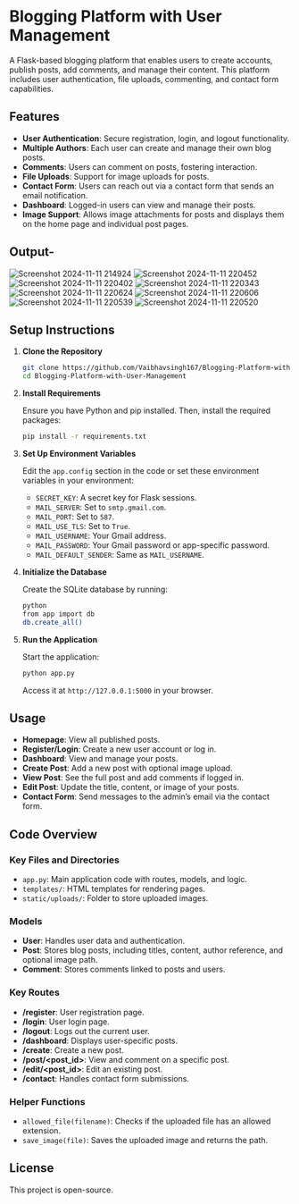 
# Blogging Platform with User Management

A Flask-based blogging platform that enables users to create accounts, publish posts, add comments, and manage their content. This platform includes user authentication, file uploads, commenting, and contact form capabilities.

## Features

- **User Authentication**: Secure registration, login, and logout functionality.
- **Multiple Authors**: Each user can create and manage their own blog posts.
- **Comments**: Users can comment on posts, fostering interaction.
- **File Uploads**: Support for image uploads for posts.
- **Contact Form**: Users can reach out via a contact form that sends an email notification.
- **Dashboard**: Logged-in users can view and manage their posts.
- **Image Support**: Allows image attachments for posts and displays them on the home page and individual post pages.

## Output-
![Screenshot 2024-11-11 214924](https://github.com/user-attachments/assets/675f70f7-6990-4247-a516-cd704df6ccb7)
![Screenshot 2024-11-11 220452](https://github.com/user-attachments/assets/fefe2e4f-8eb3-473e-b4e4-b578d2968644)
![Screenshot 2024-11-11 220402](https://github.com/user-attachments/assets/ce13a316-cb4f-4e68-8a81-2e5f7150fafd)
![Screenshot 2024-11-11 220343](https://github.com/user-attachments/assets/0c7d0c00-61cd-4bd2-a71a-3e97edef0ad5)
![Screenshot 2024-11-11 220624](https://github.com/user-attachments/assets/3c17dd9b-c2ca-43c3-80b9-a1e02db61aeb)
![Screenshot 2024-11-11 220606](https://github.com/user-attachments/assets/f536f359-3758-479c-813b-d1cac9694d59)
![Screenshot 2024-11-11 220539](https://github.com/user-attachments/assets/181db119-30e8-420e-a11e-6ef6a072f88a)
![Screenshot 2024-11-11 220520](https://github.com/user-attachments/assets/ad87b292-af0f-4892-b9d7-cad4a34b47d3)


## Setup Instructions

1. **Clone the Repository**

   ```bash
   git clone https://github.com/Vaibhavsingh167/Blogging-Platform-with-User-Management.git
   cd Blogging-Platform-with-User-Management
   ```

2. **Install Requirements**

   Ensure you have Python and pip installed. Then, install the required packages:

   ```bash
   pip install -r requirements.txt
   ```

3. **Set Up Environment Variables**

   Edit the `app.config` section in the code or set these environment variables in your environment:

   - `SECRET_KEY`: A secret key for Flask sessions.
   - `MAIL_SERVER`: Set to `smtp.gmail.com`.
   - `MAIL_PORT`: Set to `587`.
   - `MAIL_USE_TLS`: Set to `True`.
   - `MAIL_USERNAME`: Your Gmail address.
   - `MAIL_PASSWORD`: Your Gmail password or app-specific password.
   - `MAIL_DEFAULT_SENDER`: Same as `MAIL_USERNAME`.

4. **Initialize the Database**

   Create the SQLite database by running:

   ```bash
   python
   from app import db
   db.create_all()
   ```

5. **Run the Application**

   Start the application:

   ```bash
   python app.py
   ```

   Access it at `http://127.0.0.1:5000` in your browser.

## Usage

- **Homepage**: View all published posts.
- **Register/Login**: Create a new user account or log in.
- **Dashboard**: View and manage your posts.
- **Create Post**: Add a new post with optional image upload.
- **View Post**: See the full post and add comments if logged in.
- **Edit Post**: Update the title, content, or image of your posts.
- **Contact Form**: Send messages to the admin’s email via the contact form.

## Code Overview

### Key Files and Directories

- `app.py`: Main application code with routes, models, and logic.
- `templates/`: HTML templates for rendering pages.
- `static/uploads/`: Folder to store uploaded images.

### Models

- **User**: Handles user data and authentication.
- **Post**: Stores blog posts, including titles, content, author reference, and optional image path.
- **Comment**: Stores comments linked to posts and users.

### Key Routes

- **/register**: User registration page.
- **/login**: User login page.
- **/logout**: Logs out the current user.
- **/dashboard**: Displays user-specific posts.
- **/create**: Create a new post.
- **/post/<post_id>**: View and comment on a specific post.
- **/edit/<post_id>**: Edit an existing post.
- **/contact**: Handles contact form submissions.

### Helper Functions

- `allowed_file(filename)`: Checks if the uploaded file has an allowed extension.
- `save_image(file)`: Saves the uploaded image and returns the path.

## License

This project is open-source.
